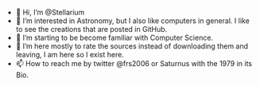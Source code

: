 - 👋 Hi, I’m @Stellarium
- 👀 I’m interested in Astronomy, but I also like computers in general. I like to see the creations that are posted in GitHub.
- 🌱 I’m starting to be become familiar with Computer Science.
- 💞️ I’m here mostly to rate the sources instead of downloading them and leaving, I am here so I exist here.
- 📫 How to reach me by twitter @frs2006 or Saturnus with the 1979 in its Bio.

<!---
Saturnus1979/Saturnus1979 is a ✨ special ✨ repository because its `README.md` (this file) appears on your GitHub profile.
You can click the Preview link to take a look at your changes.
--->
